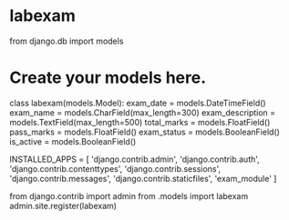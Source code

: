 # labexam
from django.db import models

# Create your models here.
class labexam(models.Model):
    exam_date = models.DateTimeField()
    exam_name = models.CharField(max_length=300)
    exam_description = models.TextField(max_length=500)
    total_marks = models.FloatField()
    pass_marks = models.FloatField()
    exam_status = models.BooleanField()
    is_active = models.BooleanField()
    
INSTALLED_APPS = [
    'django.contrib.admin',
    'django.contrib.auth',
    'django.contrib.contenttypes',
    'django.contrib.sessions',
    'django.contrib.messages',
    'django.contrib.staticfiles',
    'exam_module'
]

from django.contrib import admin
from .models import labexam
admin.site.register(labexam)
